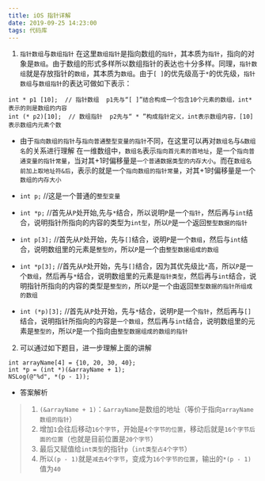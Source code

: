 ```yaml
---
title: iOS 指针详解
date: 2019-09-25 14:23:00
tags: 代码库
---
```


1. `指针数组`与`数组指针`
在这里`数组指针`是指向数组的`指针`，其本质为`指针`，指向的对象是`数组`。由于数组的形式多样所以数组指针的表达也十分多样。同理，`指针数组`就是存放指针的`数组`，其本质为`数组`。由于`[ ]`的优先级高于` * `的优先级，`指针数组`与`数组指针`的表达可做如下表示：
```
int * p1 [10];  // 指针数组  p1先与“[ ]”结合构成一个包含10个元素的数组，int*表示的则是数组的内容
int (* p2)[10];  // 数组指针  p2先与“ * ”构成指针定义，int表示数组内容，[10]表示数组内元素个数
```
* 由于`指向数组的指针`与`指向普通整型变量的指针`不同，在这里可以再对`数组名`与`&数组名`的关系进行理解
在一维数组中，`数组名`表示`指向首元素的首地址`，是一个`指向普通变量的指针常量`，当对其+1时偏移量是`一个普通数据类型的内存大小`。而在`数组名前加上取地址符&后`，表示的就是一个`指向数组的指针常量`，对其+1时偏移量是一个`数组的内存大小`

* `int p;` //这是一个普通的`整型变量`
* `int *p;` //首先从`P`处开始,先与`*`结合，所以说明`P`是一个`指针`，然后再与`int`结合，说明指针所指向的内容的类型为`int型`，所以`P`是一个返回`整型数据的指针`
* `int p[3];` //首先从`P`处开始，先与`[]`结合，说明`P`是一个`数组`，然后与`int`结合，说明数组里的元素是`整型的`，所以`P`是一个由`整型数据组成的数组`
* `int *p[3];` //首先从`P`处开始，先与`[]`结合，因为其优先级比`*`高，所以`P`是一个`数组`，然后再与`*`结合，说明数组里的元素是`指针类型`，然后再与`int`结合，说明指针所指向的内容的类型是`整型的`，所以`P`是一个由返回`整型数据的指针所组成的数组`
* `int (*p)[3];` //首先从`P`处开始，先与`*`结合，说明`P`是一个`指针`，然后再与`[]`结合，说明指针所指向的内容是`一个数组`，然后再与`int`结合，说明数组里的元素是`整型的`，所以`P`是一个指向由`整型数据组成的数组的指针`

2. 可以通过如下题目，进一步理解上面的讲解
```
int arrayName[4] = {10, 20, 30, 40};
int *p = (int *)(&arrayName + 1);
NSLog(@"%d", *(p - 1));
```
* 答案解析
> 1. `(&arrayName + 1)`：`&arrayName`是数组的地址（等价于指向`arrayName数组的指针`）
> 2. 增加`1`会往后移动`16个字节`，开始是`4个字节的位置`，移动后就是`16个字节后面的位置`（也就是目前位置是`20个字节`）
> 3. 最后又赋值给`int类型`的指针`p`（`int类型占4个字节`）
> 4. 所以`(p - 1)`就是`减去4个字节`，变成为`16个字节的位置`，输出的`*(p - 1)`值为`40`
